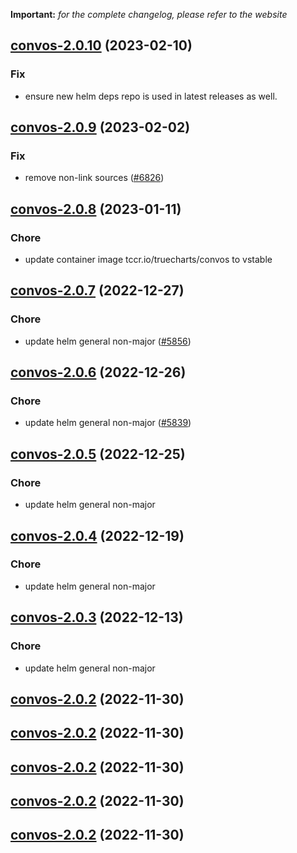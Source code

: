 **Important:**
*for the complete changelog, please refer to the website*




## [convos-2.0.10](https://github.com/succelle/charts/compare/convos-2.0.9...convos-2.0.10) (2023-02-10)

### Fix

- ensure new helm deps repo is used in latest releases as well.
  
  


## [convos-2.0.9](https://github.com/succelle/charts/compare/convos-2.0.8...convos-2.0.9) (2023-02-02)

### Fix

- remove non-link sources ([#6826](https://github.com/succelle/charts/issues/6826))
  
  


## [convos-2.0.8](https://github.com/succelle/charts/compare/convos-2.0.7...convos-2.0.8) (2023-01-11)

### Chore

- update container image tccr.io/truecharts/convos to vstable
  
  


## [convos-2.0.7](https://github.com/succelle/charts/compare/convos-2.0.6...convos-2.0.7) (2022-12-27)

### Chore

- update helm general non-major ([#5856](https://github.com/succelle/charts/issues/5856))
  
  


## [convos-2.0.6](https://github.com/succelle/charts/compare/convos-2.0.5...convos-2.0.6) (2022-12-26)

### Chore

- update helm general non-major ([#5839](https://github.com/succelle/charts/issues/5839))
  
  


## [convos-2.0.5](https://github.com/succelle/charts/compare/convos-2.0.4...convos-2.0.5) (2022-12-25)

### Chore

- update helm general non-major
  
  


## [convos-2.0.4](https://github.com/succelle/charts/compare/convos-2.0.3...convos-2.0.4) (2022-12-19)

### Chore

- update helm general non-major
  
  


## [convos-2.0.3](https://github.com/succelle/charts/compare/convos-2.0.2...convos-2.0.3) (2022-12-13)

### Chore

- update helm general non-major
  
  


## [convos-2.0.2](https://github.com/succelle/charts/compare/convos-2.0.1...convos-2.0.2) (2022-11-30)




## [convos-2.0.2](https://github.com/succelle/charts/compare/convos-2.0.1...convos-2.0.2) (2022-11-30)




## [convos-2.0.2](https://github.com/succelle/charts/compare/convos-2.0.1...convos-2.0.2) (2022-11-30)




## [convos-2.0.2](https://github.com/succelle/charts/compare/convos-2.0.1...convos-2.0.2) (2022-11-30)




## [convos-2.0.2](https://github.com/succelle/charts/compare/convos-2.0.1...convos-2.0.2) (2022-11-30)
